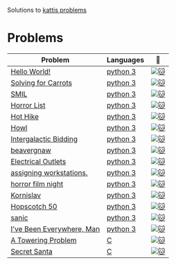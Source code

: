 Solutions to [kattis problems](https://open.kattis.com/problems)
# Problems
| Problem | Languages | :link: |
|-|-|-|
|[Hello World!](https://open.kattis.com/problems/hello)| [python 3](https://github.com/MehrnooshZandi/kattis-solutions/blob/main/python/hello_world!.py)|[![:cat:](https://open.kattis.com/favicon)](https://open.kattis.com/problems/hello)
|[Solving for Carrots](https://open.kattis.com/problems/carrots)| [python 3](https://github.com/MehrnooshZandi/kattis-solutions/blob/main/python/solving_for_carrots.py)|[![:cat:](https://open.kattis.com/favicon)](https://open.kattis.com/problems/carrots)
|[SMIL](https://open.kattis.com/problems/smil)| [python 3](https://github.com/MehrnooshZandi/kattis-solutions/blob/main/python/smil.py)|[![:cat:](https://open.kattis.com/favicon)](https://open.kattis.com/problems/smil)
|[Horror List](https://open.kattis.com/problems/horror)| [python 3](https://github.com/MehrnooshZandi/kattis-solutions/blob/main/python/Horror%20List)|[![:cat:](https://open.kattis.com/favicon)](https://github.com/MehrnooshZandi/kattis-solutions/tree/main/python)
|[Hot Hike](https://open.kattis.com/problems/hothike)| [python 3](https://github.com/MehrnooshZandi/kattis-solutions/blob/main/python/Hot%20Hike)|[![:cat:](https://open.kattis.com/favicon)](https://github.com/MehrnooshZandi/kattis-solutions/tree/main/python)
|[Howl](https://open.kattis.com/problems/howl)| [python 3](https://github.com/MehrnooshZandi/kattis-solutions/blob/main/python/Howl)|[![:cat:](https://open.kattis.com/favicon)](https://github.com/MehrnooshZandi/kattis-solutions/tree/main/python)
|[Intergalactic Bidding]( https://open.kattis.com/problems/intergalacticbidding)| [python 3]( https://github.com/MehrnooshZandi/kattis-solutions/blob/main/python/intergalacticbidding.py)|[![:cat:](https://open.kattis.com/favicon)](https://github.com/MehrnooshZandi/kattis-solutions/tree/main/python)
|[beavergnaw](https://open.kattis.com/problems/beavergnaw )| [python 3](https://github.com/MehrnooshZandi/kattis-solutions/blob/main/python/beavergnaw.py)|[![:cat:](https://open.kattis.com/favicon)](https://github.com/MehrnooshZandi/kattis-solutions/tree/main/python)
|[Electrical Outlets](https://open.kattis.com/problems/electricaloutlets )| [python 3]( https://github.com/MehrnooshZandi/kattis-solutions/blob/main/python/electrical_outlets.py)|[![:cat:](https://open.kattis.com/favicon)](https://github.com/MehrnooshZandi/kattis-solutions/tree/main/python)
|[assigning workstations.]( https://open.kattis.com/problems/workstations )| [python 3](https://github.com/MehrnooshZandi/kattis-solutions/blob/main/python/assigning_workstations.py)|[![:cat:](https://open.kattis.com/favicon)](https://github.com/MehrnooshZandi/kattis-solutions/tree/main/python)
|[horror film night](https://open.kattis.com/problems/horrorfilmnight)| [python 3](https://github.com/MehrnooshZandi/kattis-solutions/blob/main/python/horror_film_night.py)|[![:cat:](https://open.kattis.com/favicon)](https://github.com/MehrnooshZandi/kattis-solutions/tree/main/python)
|[Kornislav](https://open.kattis.com/problems/kornislav)| [python 3](https://github.com/MehrnooshZandi/kattis-solutions/blob/main/python/kornislav.py)|[![:cat:](https://open.kattis.com/favicon)](https://github.com/MehrnooshZandi/kattis-solutions/tree/main/python)
|[Hopscotch 50](https://open.kattis.com/problems/hopscotch50)| [python 3](https://github.com/MehrnooshZandi/kattis-solutions/blob/main/python/hopscotch_50.py)|[![:cat:](https://open.kattis.com/favicon)](https://github.com/MehrnooshZandi/kattis-solutions/tree/main/python)
|[sanic](https://open.kattis.com/problems/sanic)| [python 3](https://github.com/MehrnooshZandi/kattis-solutions/blob/main/python/sanic.py)|[![:cat:](https://open.kattis.com/favicon)](https://github.com/MehrnooshZandi/kattis-solutions/tree/main/python)
|[I've Been Everywhere, Man](https://open.kattis.com/problems/everywhere)| [python 3](https://github.com/MehrnooshZandi/kattis-solutions/blob/main/python/i've_been_everywhere%2C_man.py)|[![:cat:](https://open.kattis.com/favicon)](https://github.com/MehrnooshZandi/kattis-solutions/tree/main/python)
|[A Towering Problem](https://open.kattis.com/problems/towering)| [C](https://github.com/MehrnooshZandi/kattis-solutions/blob/main/C/towering.c)|[![:cat:](https://open.kattis.com/favicon)](https://github.com/MehrnooshZandi/kattis-solutions/tree/main/python)
|[Secret Santa](https://open.kattis.com/problems/secretsanta?tab=submissions)| [C](https://github.com/MehrnooshZandi/kattis-solutions/blob/main/python/secretsanta.py)|[![:cat:](https://open.kattis.com/favicon)](https://github.com/MehrnooshZandi/kattis-solutions/tree/main/python)


